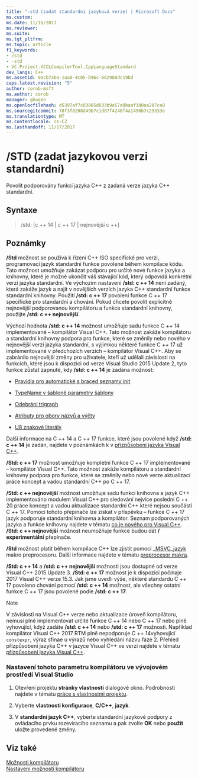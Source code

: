 ```yaml
---
title: "-std (zadat standardní jazyková verze) | Microsoft Docs"
ms.custom: 
ms.date: 11/16/2017
ms.reviewer: 
ms.suite: 
ms.tgt_pltfrm: 
ms.topic: article
f1_keywords:
- /std
- -std
- VC.Project.VCCLCompilerTool.CppLanguageStandard
dev_langs: C++
ms.assetid: 0acb74ba-1aa8-4c05-b96c-682988dc19bd
caps.latest.revision: "5"
author: corob-msft
ms.author: corob
manager: ghogen
ms.openlocfilehash: d5397af7c83865d833b9a57a9baaf380aa207ca8
ms.sourcegitcommit: 78f3f8208d49b7c1d87f4240f4a1496b7c29333e
ms.translationtype: MT
ms.contentlocale: cs-CZ
ms.lasthandoff: 11/17/2017
---
```

# <a name="std-specify-language-standard-version"></a>/STD (zadat jazykovou verzi standardní)

Povolit podporovány funkcí jazyka C++ z zadaná verze jazyka C++ standardní.

## <a name="syntax"></a>Syntaxe

> /std: [c ++ 14 | c ++ 17 | nejnovější c ++]

## <a name="remarks"></a>Poznámky

**/Std** možnost se používá k řízení C++ ISO specifické pro verzi, programovací jazyk standardní funkce povolené během kompilace kódu. Tato možnost umožňuje zakázat podporu pro určité nové funkce jazyka a knihovny, které je možné ukončit váš stávající kód, který odpovídá konkrétní verzi jazyka standardní. Ve výchozím nastavení **/std: c ++ 14** není zadaný, která zakáže jazyk a najít v novějších verzích jazyka C++ standardní funkce standardní knihovny. Použití **/std: c ++ 17** povolení funkce C ++ 17 specifické pro standardní a chování. Pokud chcete povolit explicitně nejnovější podporovanou kompilátoru a funkce standardní knihovny, použijte **/std: c ++ nejnovější**.

Výchozí hodnota **/std: c ++ 14** možnost umožňuje sadu funkce C ++ 14 implementované – kompilátor Visual C++. Tato možnost zakáže kompilátoru a standardní knihovny podpora pro funkce, které se změnily nebo nového v nejnovější verzi jazyka standardní, s výjimkou některé funkce C ++ 17 už implementované v předchozích verzích – kompilátor Visual C++. Aby se zabránilo nejnovější změny pro uživatele, kteří už udělali závislosti na funkcích, které jsou k dispozici od verze Visual Studio 2015 Update 2, tyto funkce zůstat zapnuté, kdy **/std: c ++ 14** je zadána možnost:

- [Pravidla pro automatické s braced seznamy init](http://www.open-std.org/jtc1/sc22/wg21/docs/papers/2014/n3922.html)

- [TypeName v šabloně parametry šablony](http://www.open-std.org/jtc1/sc22/wg21/docs/papers/2014/n4051.html)

- [Odebrání trigraph](http://www.open-std.org/jtc1/sc22/wg21/docs/papers/2014/n4086.html)

- [Atributy pro obory názvů a výčty](http://www.open-std.org/jtc1/sc22/wg21/docs/papers/2014/n4266.html)

- [U8 znakové literály](http://www.open-std.org/jtc1/sc22/wg21/docs/papers/2014/n4267.html)

Další informace na C ++ 14 a C ++ 17 funkce, které jsou povolené když **/std: c ++ 14** je zadán, najdete v poznámkách k v [přizpůsobení jazyka Visual C++](../../visual-cpp-language-conformance.md).
  
**/Std: c ++ 17** možnost umožňuje kompletní funkce C ++ 17 implementované – kompilátor Visual C++. Tato možnost zakáže kompilátoru a standardní knihovny podpora pro funkce, které se změnily nebo nové verze aktualizací práce koncept a vadou standardní C++ po C ++ 17.  
  
**/Std: c ++ nejnovější** možnost umožňuje sadu funkcí knihovna a jazyk C++ implementováno modulem Visual C++ pro sledování nejvíce poslední C ++ 20 práce koncept a vadou aktualizace standardní C++ které nejsou součástí C ++ 17. Pomocí tohoto přepínače lze získat v příspěvku – funkce C ++ 17 jazyk podporuje standardní knihovna a kompilátor. Seznam podporovaných jazyka a funkce knihovny najdete v tématu [co je nového pro Visual C++](../../what-s-new-for-visual-cpp-in-visual-studio.md). **/Std: c ++ nejnovější** možnost neumožňuje funkce budou dát **/ experimentální** přepínače.  
  
**/Std** možnost platit během kompilace C++ lze zjistit pomocí [ \_MSVC\_jazyk](../../preprocessor/predefined-macros.md) makro preprocesoru. Další informace najdete v tématu [preprocesor makra](../../preprocessor/predefined-macros.md).

**/Std: c ++ 14** a **/std: c ++ nejnovější** možnosti jsou dostupné od verze Visual C++ 2015 Update 3. **/Std: c ++ 17** možnost je k dispozici počínaje 2017 Visual C++ verze 15.3. Jak jsme uvedli výše, některé standardu C ++ 17 povoleno chování pomocí **/std: c ++ 14** možnost, ale všechny ostatní funkce C ++ 17 jsou povolené podle **/std: c ++ 17**.
  
> [!NOTE]
> V závislosti na Visual C++ verze nebo aktualizace úroveň kompilátoru, nemusí plně implementovat určité funkce C ++ 14 nebo C ++ 17 nebo plně vyhovující, když zadáte **/std: c ++ 14** nebo **/std: c ++ 17** možnosti. Například kompilátor Visual C++ 2017 RTM plně nepodporuje C ++ 14vyhovující `constexpr`, výraz sfinae u výrazů nebo vyhledání názvu fáze 2. Přehled přizpůsobení jazyka C++ v jazyce Visual C++ ve verzi najdete v tématu [přizpůsobení jazyka Visual C++](../../visual-cpp-language-conformance.md). 
  
### <a name="to-set-this-compiler-option-in-the-visual-studio-development-environment"></a>Nastavení tohoto parametru kompilátoru ve vývojovém prostředí Visual Studio  
  
1.  Otevření projektu **stránky vlastností** dialogové okno. Podrobnosti najdete v tématu [práce s vlastnostmi projektu](../../ide/working-with-project-properties.md).  
  
2.  Vyberte **vlastnosti konfigurace**, **C/C++**, **jazyk**.  
  
3.  V **standardní jazyk C++**, vyberte standardní jazykové podpory z ovládacího prvku rozevíracího seznamu a pak zvolte **OK** nebo **použít** uložte provedené změny.  
  
## <a name="see-also"></a>Viz také  
  
[Možnosti kompilátoru](../../build/reference/compiler-options.md)   
[Nastavení možností kompilátoru](../../build/reference/setting-compiler-options.md)   
